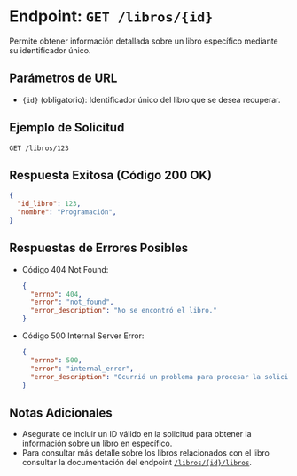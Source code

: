 # Endpoint: `GET /libros/{id}`

Permite obtener información detallada sobre un libro específico mediante su identificador único.

## Parámetros de URL
- `{id}` (obligatorio): Identificador único del libro que se desea recuperar.

## Ejemplo de Solicitud
```http
GET /libros/123
```

## Respuesta Exitosa (Código 200 OK)
```json
{
  "id_libro": 123,
  "nombre": "Programación",
}
```

## Respuestas de Errores Posibles
- Código 404 Not Found:

  ```json
  {
    "errno": 404,
    "error": "not_found",
    "error_description": "No se encontró el libro."
  }
  ```

- Código 500 Internal Server Error:
  ```json
  {
    "errno": 500,
    "error": "internal_error",
    "error_description": "Ocurrió un problema para procesar la solicitud"
  }
  ``` 

## Notas Adicionales

- Asegurate de incluir un ID válido en la solicitud para obtener la información
  sobre un libro en específico.
- Para consultar más detalle sobre los libros relacionados con el libro consultar
  la documentación del endpoint [`/libros/{id}/libros`](./get-libros-id-libros.md).
